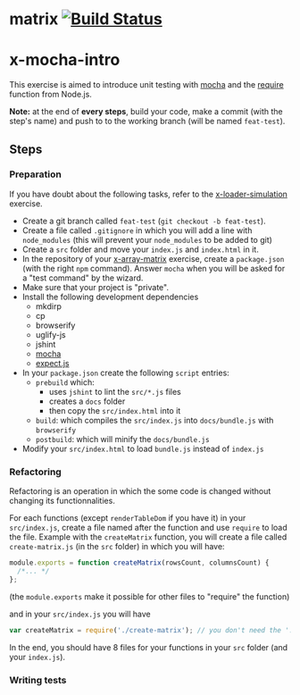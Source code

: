 # matrix  [![Build Status](https://travis-ci.org/Yassermorteza/x-matrix.svg?branch=master)](https://travis-ci.org/Yassermorteza/x-matrix)

# x-mocha-intro

This exercise is aimed to introduce unit testing with [mocha](https://mochajs.org/) and the [require](http://devdocs.io/node~6_lts/modules#modules_module_require_id) function from Node.js.

__Note:__ at the end of __every steps__, build your code, make a commit (with the step's name) and push to to the working branch (will be named `feat-test`).

## Steps

### Preparation

If you have doubt about the following tasks, refer to the [x-loader-simulation](https://github.com/zeropaper/x-loader-simulation) exercise.

- Create a git branch called `feat-test` (`git checkout -b feat-test`).
- Create a file called `.gitignore` in which you will add a line with `node_modules` (this will prevent your `node_modules` to be added to git)
- Create a `src` folder and move your `index.js` and `index.html` in it.
- In the repository of your [x-array-matrix](https://github.com/zeropaper/x-array-matrix) exercise, create a `package.json` (with the right `npm` command).
  Answer `mocha` when you will be asked for a "test command" by the wizard.
- Make sure that your project is "private".
- Install the following development dependencies
  - mkdirp
  - cp
  - browserify
  - uglify-js
  - jshint
  - [mocha](https://www.npmjs.com/package/mocha)
  - [expect.js](https://www.npmjs.com/package/expect.js)
- In your `package.json` create the following `script` entries:
  - `prebuild` which:
    - uses `jshint` to lint the `src/*.js` files
    - creates a `docs` folder
    - then copy the `src/index.html` into it
  - `build`: which compiles the `src/index.js` into `docs/bundle.js` with `browserify`
  - `postbuild`: which will minify the `docs/bundle.js`
- Modify your `src/index.html` to load `bundle.js` instead of `index.js`

### Refactoring

Refactoring is an operation in which the some code is changed without changing its functionnalities.

For each functions (except `renderTableDom` if you have it) in your `src/index.js`, create a file named after the function and use `require` to load the file.
Example with the `createMatrix` function, you will create a file called `create-matrix.js` (in the `src` folder) in which you will have:

````js
module.exports = function createMatrix(rowsCount, columnsCount) {
  /*... */
};
````
(the `module.exports` make it possible for other files to "require" the function)

and in your `src/index.js` you will have

````js
var createMatrix = require('./create-matrix'); // you don't need the '.js' here
````
In the end, you should have 8 files for your functions in your `src` folder (and your `index.js`).

### Writing tests
